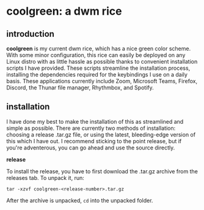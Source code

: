 # coolgreen: a dwm rice
## introduction
**coolgreen** is my current dwm rice, which has a nice green color scheme. With some minor configuration, this rice can easily be deployed on any Linux distro with as little hassle as possible thanks to convenient installation scripts I have provided. These scripts streamline the installation process, installing the dependencies required for the keybindings I use on a daily basis. These applications currently include Zoom, Microsoft Teams, Firefox, Discord, the Thunar file manager, Rhythmbox, and Spotify.

## installation
I have done my best to make the installation of this as streamlined and simple as possible. There are currently two methods of installation: choosing a release .tar.gz file, or using the latest, bleeding-edge version of this which I have out. I recommend sticking to the point release, but if you're adventerous, you can go ahead and use the source directly.

**release**

To install the release, you have to first download the .tar.gz archive from the releases tab. To unpack it, run:

``tar -xzvf coolgreen-<release-number>.tar.gz``

After the archive is unpacked, ``cd`` into the unpacked folder. 
